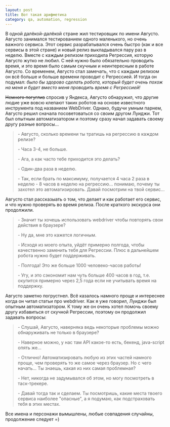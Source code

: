 ```yaml
---
layout: post
title: Вот такая арифметика
category: qa, automation, regression
---
```


В одной далёкой-далёкой стране жил тестировщик по имени Августо. Августо занимался тестированием одного маленького, но очень важного сервиса. Этот сервис разрабатывался очень быстро (как и все сервисы в этой стране) и новый релиз выкладывался пару раз в неделю. Вместе с каждым релизом приходила Регрессия, которую Августо жутко не любил. С ней нужно было обязательно проводить время, и это время было самым скучным и неинтересным в работе Августо. Со временем, Августо стал замечать, что с каждым релизом он всё больше и больше времени проводит с Регрессией. И тогда он подумал: <i>было бы здорово сделать робота, который будет очень похож на меня и будет вместо меня проводить время с Регрессией!</i> 

<strike>Немного погуглив</strike> спросив у Яндекса, Августо обнаружил, что другие людие уже вовсю клепают таких роботов на основе известного инструмента под названием WebDriver. Однако, будучи умным парнем, Августо решил сначала посоветоваться со своим другом Луиджи. Тот был опытным автоматизатором и поэтому сразу начал задавать своему другу разные вопросы...

>\- Августо, сколько времени ты тратишь на регрессию в каждом релизе?
>
>\- Часа 3-4, не больше.
>
>\- Ага, а как часто тебе приходится это делать?
>
>\- Один-два раза в неделю.
>
>\- Так, если брать по максимуму, получается 4 часа 2 раза в неделю - 8 часов в неделю на регрессию... понимаю, почему ты захотел это автоматизировать. Давай посмотрим на твой сервис...

Августо стал рассказыать о том, что делает и как работает его сервис, и что нужно проверять во время релиза. После краткого экскурса они продолжили.

>\- Значит ты хочешь использовать webdriver чтобы повторять свои действия в браузере?
>
>\- Ну да, мне это кажется логичным.
>
>\- Исходя из моего опыта, уйдёт примерно полгода, чтобы качественно заменить тебя для Регрессии. Плюс в дальнейшем робота нужно будет поддерживать.
>
>\- Полгода! Это же больше 1000 человеко-часов работы!
>
>\- Угу, и это сэкономит нам чуть больше 400 часов в год, т.е. окупится примерно через 2,5 года если не учитывать время на поддержку.

Августо заметно погрустнел. Всё казалось намного проще и интереснее когда он читал статьи про webdriver. Как я уже говорил, Луиджи был опытным автоматизатором. К тому же он очень хотел помочь своему другу избавиться от скучной Регрессии, поэтому он продолжил задавать вопросы:

>\- Слушай, Августо, наверняка ведь некоторые проблемы можно обнаруживать не только в браузере?
>
>\- Наверное можно, у нас там API какое-то есть, бекенд, java-script опять же...
>
>\- Отлично! Автоматизировать любую из этих частей намного проще, чем проверять то же самое через браузер. Но с чего начать... Ты знаешь, какая из них самая проблемная?
>
>\- Нет, никогда не задумывался об этом, но могу посмотреть в таск-трекере.
>
>\- Давай тогда так и сделаем. Ты посмотришь, какие места твоего сервиса наиболее "опасные", а я подумаю, как подстраховать тебя в этих местах.

Все имена и персонажи вымышлены, любые совпадения случайны, продолжение следует =)